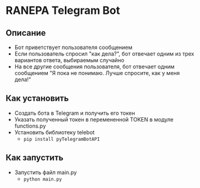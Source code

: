 # RANEPA Telegram Bot

## Описание

* Бот приветствует пользователя сообщением
* Если пользователь спросил "как дела?", бот отвечает одним из трех вариантов ответа, выбираемым случайно
* На все другие сообщения пользователя, бот отвечает одним сообщением "Я пока не понимаю. Лучше спросите, как у меня дела!"

## Как установить
- Создать бота в Telegram и получить его токен
- Указать полученный токен в перемененной TOKEN в модуле functions.py
- Установить библиотеку telebot
  - `pip install pyTelegramBotAPI`

## Как запустить
- Запустить файл main.py
  - `python main.py`